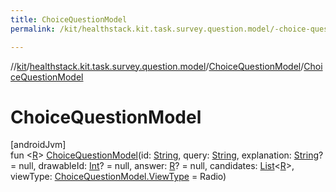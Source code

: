 ```yaml
---
title: ChoiceQuestionModel
permalink: /kit/healthstack.kit.task.survey.question.model/-choice-question-model/-choice-question-model.html

---
```

//[kit](../../../index.html)/[healthstack.kit.task.survey.question.model](../index.html)/[ChoiceQuestionModel](index.html)/[ChoiceQuestionModel](-choice-question-model.html)



# ChoiceQuestionModel



[androidJvm]\
fun &lt;[R](index.html)&gt; [ChoiceQuestionModel](-choice-question-model.html)(id: [String](https://kotlinlang.org/api/latest/jvm/stdlib/kotlin/-string/index.html), query: [String](https://kotlinlang.org/api/latest/jvm/stdlib/kotlin/-string/index.html), explanation: [String](https://kotlinlang.org/api/latest/jvm/stdlib/kotlin/-string/index.html)? = null, drawableId: [Int](https://kotlinlang.org/api/latest/jvm/stdlib/kotlin/-int/index.html)? = null, answer: [R](index.html)? = null, candidates: [List](https://kotlinlang.org/api/latest/jvm/stdlib/kotlin.collections/-list/index.html)&lt;[R](index.html)&gt;, viewType: [ChoiceQuestionModel.ViewType](-view-type/index.html) = Radio)




